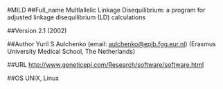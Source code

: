 #MILD
##Full_name
MultIallelic Linkage Disequilibrium: a program for adjusted linkage disequilibrium (LD) calculations

##Version
2.1 (2002)

##Author
Yuril S Aulchenko (email: aulchenko@epib.fgg.eur.nl) (Erasmus University Medical School, The Netherlands)

##URL
http://www.geneticepi.com/Research/software/software.html

##OS
UNIX, Linux

